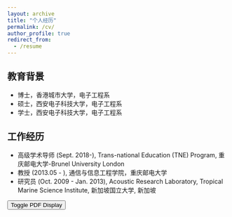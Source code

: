 ```yaml
---
layout: archive
title: "个人经历"
permalink: /cv/
author_profile: true
redirect_from:
  - /resume
---
```

 
## 教育背景
- 博士，香港城市大学，电子工程系							       		
- 硕士，西安电子科技大学，电子工程系			        		
- 学士，西安电子科技大学，电子工程系

## 工作经历
- 高级学术导师 (Sept. 2018-), Trans-national Education (TNE) Program, 重庆邮电大学-Brunel University London 
- 教授 (2013.05 - ), 通信与信息工程学院，重庆邮电大学
- 研究员 (Oct. 2009 - Jan. 2013), Acoustic Research Laboratory, Tropical Marine Science Institute, 新加坡国立大学, 新加坡



<button onclick="togglePDF()">Toggle PDF Display</button>

 <div id="pdfContainer" style="display:none; height:500px;">
    <embed src="../files/resume.pdf" type="application/pdf" frameborder="0" scrolling="auto" height="100%" width="100%"></embed>
</div>

<script>
function togglePDF() {
    var container = document.getElementById('pdfContainer');
    if (container.style.display === "none") {
        container.style.display = "block";  // 显示PDF
    } else {
        container.style.display = "none";  // 隐藏PDF
    }
}
</script>


